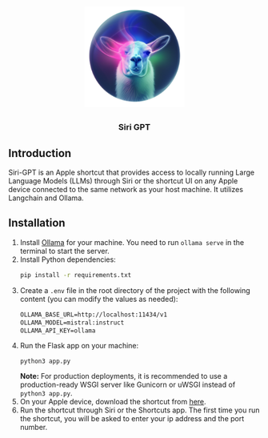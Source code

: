 <div align="center">
    <h1>
        <img src="https://github.com/geraldaddey/siri-gpt/blob/main/assets/icon.png?raw=true" width="200" height="200">
        <br>
    </h1>
    <h3>
        Siri GPT
    </h3>
</div>

## Introduction 
Siri-GPT is an Apple shortcut that provides access to locally running Large Language Models (LLMs) through Siri or the shortcut UI on any Apple device connected to the same network as your host machine. It utilizes Langchain and Ollama.


## Installation
1. Install [Ollama](https://ollama.com/) for your machine. You need to run `ollama serve` in the terminal to start the server.
2. Install Python dependencies:
    ```bash
    pip install -r requirements.txt
    ```
3. Create a `.env` file in the root directory of the project with the following content (you can modify the values as needed):
    ```
    OLLAMA_BASE_URL=http://localhost:11434/v1
    OLLAMA_MODEL=mistral:instruct
    OLLAMA_API_KEY=ollama
    ```
4. Run the Flask app on your machine:
    ```bash
    python3 app.py
    ```
    **Note:** For production deployments, it is recommended to use a production-ready WSGI server like Gunicorn or uWSGI instead of `python3 app.py`.
5. On your Apple device, download the shortcut from [here](https://www.icloud.com/shortcuts/ce25a5f98e6345e8896744eb811997aa).
6. Run the shortcut through Siri or the Shortcuts app. The first time you run the shortcut, you will be asked to enter your ip address and the port number.

